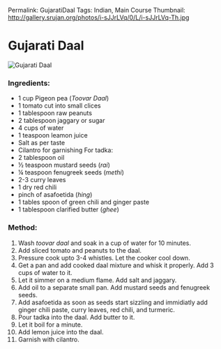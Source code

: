 Permalink: GujaratiDaal
Tags: Indian, Main Course
Thumbnail: http://gallery.srujan.org/photos/i-sJJrLVq/0/L/i-sJJrLVq-Th.jpg

# Gujarati Daal 
![Gujarati Daal](http://gallery.srujan.org/photos/i-sJJrLVq/0/L/i-sJJrLVq-L.jpg)


### Ingredients:
* 1 cup Pigeon pea (_Toovar Daal_) 
* 1 tomato cut into small clices
* 1 tablespoon raw peanuts
* 2 tablespoon jaggary or sugar
* 4 cups of water 
* 1 teaspoon leamon juice 
* Salt as per taste
* Cilantro for garnishing
For tadka:
* 2 tablespoon oil 
* ½ teaspoon mustard seeds (_rai_)
* ¼ teaspoon fenugreek seeds (_methi_)
* 2-3 curry leaves
* 1 dry red chili
* pinch of asafoetida (_hing_)
* 1 tables spoon of green chili and ginger paste
* 1 tablespoon clarified butter (_ghee_)

### Method: 
1. Wash _toovar daal_ and soak in a cup of water for 10 minutes. 
2. Add sliced tomato and peanuts to the daal.
3. Pressure cook upto 3-4 whistles. Let the cooker cool down.
4. Get a pan and add cooked daal mixture and whisk it properly. Add 3 cups of water to it.
5. Let it simmer on a medium flame. Add salt and jaggary. 
6. Add oil to a separate small pan. Add mustard seeds and fenugreek seeds. 
7. Add asafoetida as soon as seeds start sizzling and immidiatly add ginger chili paste, curry leaves, red chili, and turmeric. 
8. Pour tadka into the daal. Add butter to it. 
9. Let it boil for a minute. 
10. Add lemon juice into the daal.
11. Garnish with cilantro.




